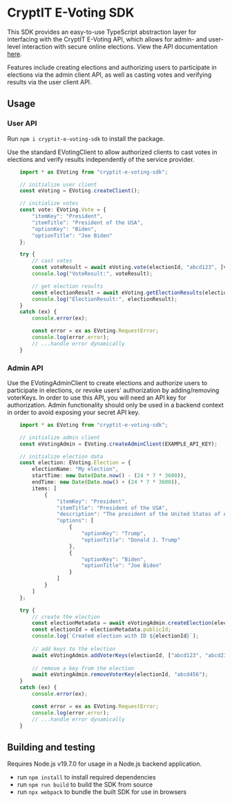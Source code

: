 # CryptIT E-Voting SDK

This SDK provides an easy-to-use TypeScript abstraction layer for interfacing with the CryptIT E-Voting API, which allows for admin- and user-level interaction with secure online elections. View the API documentation [here](https://documenter.getpostman.com/view/25751373/2s935uFKvy).

Features include creating elections and authorizing users to participate in elections via the admin client API, as well as casting votes and verifying results via the user client API.

## Usage

### User API

Run `npm i cryptit-e-voting-sdk` to install the package.

Use the standard EVotingClient to allow authorized clients to cast votes in elections and verify results independently of the service provider.

```typescript
    import * as EVoting from "cryptit-e-voting-sdk";

    // initialize user client
    const eVoting = EVoting.createClient();

    // initialize votes
    const vote: EVoting.Vote = {
        "itemKey": "President",
        "itemTitle": "President of the USA",
        "optionKey": "Biden",
        "optionTitle": "Joe Biden"
    };

    try {
        // cast votes
        const voteResult = await eVoting.vote(electionId, "abcd123", [vote]);
        console.log("VoteResult:", voteResult);

        // get election results
        const electionResult = await eVoting.getElectionResults(electionId);
        console.log("ElectionResult:", electionResult);
    }
    catch (ex) {
        console.error(ex);

        const error = ex as EVoting.RequestError;
        console.log(error.error);
        // ...handle error dynamically
    }
```

### Admin API

Use the EVotingAdminClient to create elections and authorize users to participate in elections, or revoke users' authorization by adding/removing voterKeys. In order to use this API, you will need an API key for authorization. Admin functionality should only be used in a backend context in order to avoid exposing your secret API key.

```typescript
    import * as EVoting from "cryptit-e-voting-sdk";

    // initialize admin client
    const eVotingAdmin = EVoting.createAdminClient(EXAMPLE_API_KEY);

    // initialize election data
    const election: EVoting.Election = {
        electionName: "My election",
        startTime: new Date(Date.now() - (24 * 7 * 3600)),
        endTime: new Date(Date.now() + (24 * 7 * 3600)),
        items: [
            {
                "itemKey": "President",
                "itemTitle": "President of the USA",
                "description": "The president of the United States of America for a 4 year period",
                "options": [
                    {
                        "optionKey": "Trump",
                        "optionTitle": "Donald J. Trump"
                    },
                    {
                        "optionKey": "Biden",
                        "optionTitle": "Joe Biden"
                    }
                ]
            }
        ]
    };

    try {
        // create the election
        const electionMetadata = await eVotingAdmin.createElection(election);
        const electionId = electionMetadata.publicId;
        console.log(`Created election with ID ${electionId}`);
    
        // add keys to the election
        await eVotingAdmin.addVoterKeys(electionId, ["abcd123", "abcd234", "abcd456"]);
    
        // remove a key from the election
        await eVotingAdmin.removeVoterKey(electionId, "abcd456");
    }
    catch (ex) {
        console.error(ex);

        const error = ex as EVoting.RequestError;
        console.log(error.error);
        // ...handle error dynamically
    }
```

## Building and testing

Requires Node.js v19.7.0 for usage in a Node.js backend application.

- run `npm install` to install required dependencies
- run `npm run build` to build the SDK from source
- run `npx webpack` to bundle the built SDK for use in browsers

